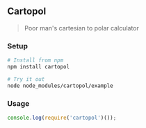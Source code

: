 ## Cartopol
> Poor man's cartesian to polar calculator

### Setup
```sh
# Install from npm
npm install cartopol

# Try it out
node node_modules/cartopol/example
```

### Usage
```js
console.log(require('cartopol')());
```

